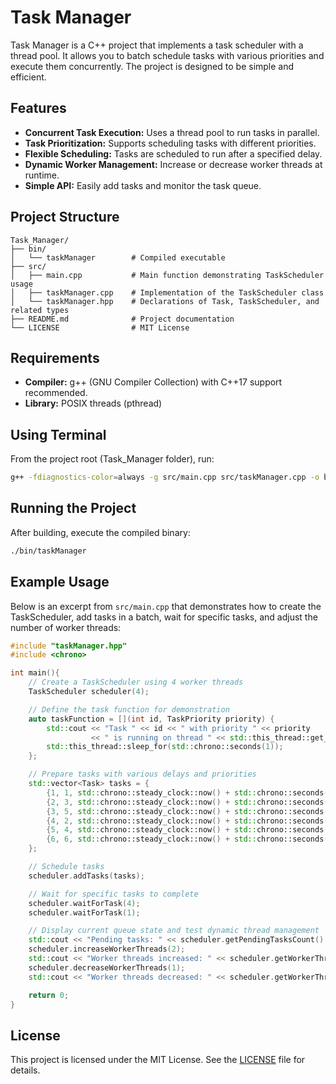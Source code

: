 # Task Manager

Task Manager is a C++ project that implements a task scheduler with a thread pool. It allows you to batch schedule tasks with various priorities and execute them concurrently. The project is designed to be simple and efficient.

## Features

- **Concurrent Task Execution:** Uses a thread pool to run tasks in parallel.
- **Task Prioritization:** Supports scheduling tasks with different priorities.
- **Flexible Scheduling:** Tasks are scheduled to run after a specified delay.
- **Dynamic Worker Management:** Increase or decrease worker threads at runtime.
- **Simple API:** Easily add tasks and monitor the task queue.

## Project Structure

```
Task_Manager/
├── bin/
│   └── taskManager        # Compiled executable
├── src/
│   ├── main.cpp           # Main function demonstrating TaskScheduler usage
│   ├── taskManager.cpp    # Implementation of the TaskScheduler class
│   └── taskManager.hpp    # Declarations of Task, TaskScheduler, and related types
├── README.md              # Project documentation
└── LICENSE                # MIT License
```

## Requirements

- **Compiler:** g++ (GNU Compiler Collection) with C++17 support recommended.
- **Library:** POSIX threads (pthread)

## Using Terminal

From the project root (Task_Manager folder), run:

```bash
g++ -fdiagnostics-color=always -g src/main.cpp src/taskManager.cpp -o bin/taskManager -I./src -lpthread -std=c++17
```

## Running the Project

After building, execute the compiled binary:

```bash
./bin/taskManager
```

## Example Usage

Below is an excerpt from `src/main.cpp` that demonstrates how to create the TaskScheduler, add tasks in a batch, wait for specific tasks, and adjust the number of worker threads:

```cpp
#include "taskManager.hpp"
#include <chrono>

int main(){
    // Create a TaskScheduler using 4 worker threads
    TaskScheduler scheduler(4);

    // Define the task function for demonstration
    auto taskFunction = [](int id, TaskPriority priority) {
        std::cout << "Task " << id << " with priority " << priority
                  << " is running on thread " << std::this_thread::get_id() << std::endl;
        std::this_thread::sleep_for(std::chrono::seconds(1));
    };

    // Prepare tasks with various delays and priorities
    std::vector<Task> tasks = {
        {1, 1, std::chrono::steady_clock::now() + std::chrono::seconds(2), std::bind(taskFunction, 1, 1)},
        {2, 3, std::chrono::steady_clock::now() + std::chrono::seconds(4), std::bind(taskFunction, 2, 3)},
        {3, 5, std::chrono::steady_clock::now() + std::chrono::seconds(6), std::bind(taskFunction, 3, 5)},
        {4, 2, std::chrono::steady_clock::now() + std::chrono::seconds(1), std::bind(taskFunction, 4, 2)},
        {5, 4, std::chrono::steady_clock::now() + std::chrono::seconds(3), std::bind(taskFunction, 5, 4)},
        {6, 6, std::chrono::steady_clock::now() + std::chrono::seconds(5), std::bind(taskFunction, 6, 6)}
    };

    // Schedule tasks
    scheduler.addTasks(tasks);

    // Wait for specific tasks to complete
    scheduler.waitForTask(4);
    scheduler.waitForTask(1);

    // Display current queue state and test dynamic thread management
    std::cout << "Pending tasks: " << scheduler.getPendingTasksCount() << std::endl;
    scheduler.increaseWorkerThreads(2);
    std::cout << "Worker threads increased: " << scheduler.getWorkerThreadsCount() << std::endl;
    scheduler.decreaseWorkerThreads(1);
    std::cout << "Worker threads decreased: " << scheduler.getWorkerThreadsCount() << std::endl;

    return 0;
}
```

## License

This project is licensed under the MIT License. See the [LICENSE](LICENSE) file for details.